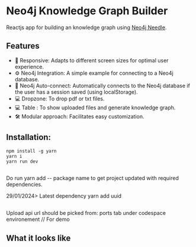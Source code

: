 # Neo4j Knowledge Graph Builder

Reactjs app for building an knowledge graph using [Neo4j Needle](https://www.neo4j.design/).
    
## Features
- 🚀 Responsive: Adapts to different screen sizes for optimal user experience.
- ⚙️ Neo4j Integration: A simple example for connecting to a Neo4j database.
- 🔐 Neo4j Auto-connect: Automatically connects to the Neo4j database if the user has a session saved (using localStorage).
- 💻 Dropzone: To drop pdf or txt files.
- 💻 Table : To show uploaded files and generate knowledge graph.
- 🛠️️ Modular approach: Facilitates easy customization.


## Installation:
```shell
npm install -g yarn
yarn i
yarn run dev
```

##
Do run yarn add -- package name to get project updated with required dependencies.

29/01/2024> Latest dependency
yarn add uuid 
##
Upload api url should be picked from: ports tab under codespace environement // For demo
## What it looks like
